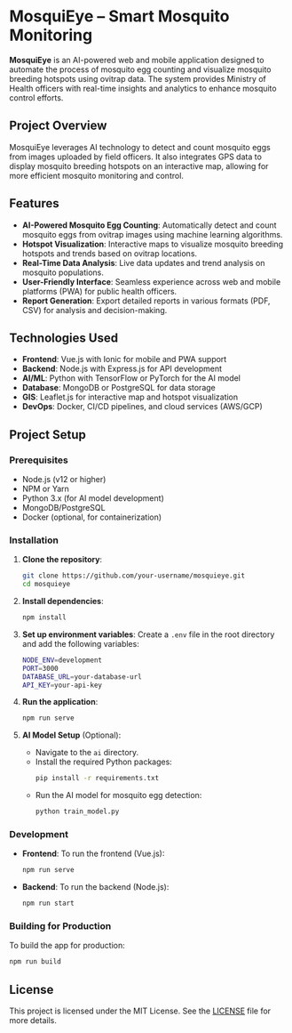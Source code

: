 # **MosquiEye – Smart Mosquito Monitoring**

**MosquiEye** is an AI-powered web and mobile application designed to automate the process of mosquito egg counting and visualize mosquito breeding hotspots using ovitrap data. The system provides Ministry of Health officers with real-time insights and analytics to enhance mosquito control efforts.

## **Project Overview**

MosquiEye leverages AI technology to detect and count mosquito eggs from images uploaded by field officers. It also integrates GPS data to display mosquito breeding hotspots on an interactive map, allowing for more efficient mosquito monitoring and control.

## **Features**
- **AI-Powered Mosquito Egg Counting**: Automatically detect and count mosquito eggs from ovitrap images using machine learning algorithms.
- **Hotspot Visualization**: Interactive maps to visualize mosquito breeding hotspots and trends based on ovitrap locations.
- **Real-Time Data Analysis**: Live data updates and trend analysis on mosquito populations.
- **User-Friendly Interface**: Seamless experience across web and mobile platforms (PWA) for public health officers.
- **Report Generation**: Export detailed reports in various formats (PDF, CSV) for analysis and decision-making.

## **Technologies Used**
- **Frontend**: Vue.js with Ionic for mobile and PWA support
- **Backend**: Node.js with Express.js for API development
- **AI/ML**: Python with TensorFlow or PyTorch for the AI model
- **Database**: MongoDB or PostgreSQL for data storage
- **GIS**: Leaflet.js for interactive map and hotspot visualization
- **DevOps**: Docker, CI/CD pipelines, and cloud services (AWS/GCP)

## **Project Setup**

### **Prerequisites**
- Node.js (v12 or higher)
- NPM or Yarn
- Python 3.x (for AI model development)
- MongoDB/PostgreSQL
- Docker (optional, for containerization)

### **Installation**

1. **Clone the repository**:
   ```bash
   git clone https://github.com/your-username/mosquieye.git
   cd mosquieye
   ```

2. **Install dependencies**:
   ```bash
   npm install
   ```

3. **Set up environment variables**:
   Create a `.env` file in the root directory and add the following variables:
   ```bash
   NODE_ENV=development
   PORT=3000
   DATABASE_URL=your-database-url
   API_KEY=your-api-key
   ```

4. **Run the application**:
   ```bash
   npm run serve
   ```

5. **AI Model Setup** (Optional):
   - Navigate to the `ai` directory.
   - Install the required Python packages:
     ```bash
     pip install -r requirements.txt
     ```
   - Run the AI model for mosquito egg detection:
     ```bash
     python train_model.py
     ```

### **Development**

- **Frontend**: 
  To run the frontend (Vue.js):
  ```bash
  npm run serve
  ```

- **Backend**: 
  To run the backend (Node.js):
  ```bash
  npm run start
  ```

### **Building for Production**

To build the app for production:
```bash
npm run build
```

## **License**

This project is licensed under the MIT License. See the [LICENSE](LICENSE) file for more details.
